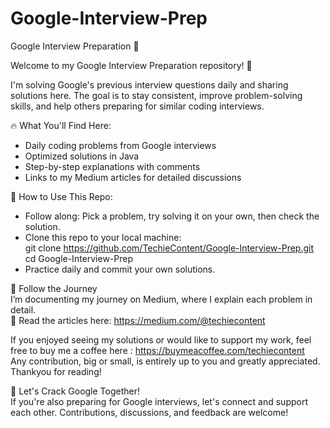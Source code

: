 # Google-Interview-Prep
Google Interview Preparation 🚀

Welcome to my Google Interview Preparation repository! 🎯

I'm solving Google's previous interview questions daily and sharing solutions here. The goal is to stay consistent, improve problem-solving skills, and help others preparing for similar coding interviews.

🔥 What You'll Find Here:
* Daily coding problems from Google interviews
* Optimized solutions in Java
* Step-by-step explanations with comments
* Links to my Medium articles for detailed discussions

📌 How to Use This Repo: 
* Follow along: Pick a problem, try solving it on your own, then check the solution.
* Clone this repo to your local machine:  
    git clone https://github.com/TechieContent/Google-Interview-Prep.git   
    cd Google-Interview-Prep
* Practice daily and commit your own solutions.

📖 Follow the Journey  
I’m documenting my journey on Medium, where I explain each problem in detail.  
📌 Read the articles here: https://medium.com/@techiecontent

If you enjoyed seeing my solutions or would like to support my work, feel free to buy me a coffee here :
https://buymeacoffee.com/techiecontent     
Any contribution, big or small, is entirely up to you and greatly appreciated. Thankyou for reading!

🚀 Let's Crack Google Together!  
If you're also preparing for Google interviews, let's connect and support each other. Contributions, discussions, and feedback are welcome!
